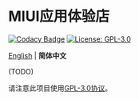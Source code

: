 # MIUI应用体验店

[![Codacy Badge](https://app.codacy.com/project/badge/Grade/91c6afcbf8254fcbb2b0258a0da2dc09)](https://www.codacy.com/gh/ArvinZJC/MiuiAppExperienceStore/dashboard?utm_source=github.com&amp;utm_medium=referral&amp;utm_content=ArvinZJC/MiuiAppExperienceStore&amp;utm_campaign=Badge_Grade)
[![License: GPL-3.0](https://img.shields.io/badge/license-GPL--3.0-blue.svg)](https://www.gnu.org/licenses/gpl-3.0)

[English](https://github.com/ArvinZJC/MiuiAppExperienceStore/blob/main/README.md) | **简体中文**

(TODO)

请注意此项目使用[GPL-3.0协议](https://github.com/ArvinZJC/MiuiAppExperienceStore/blob/main/LICENSE)。
